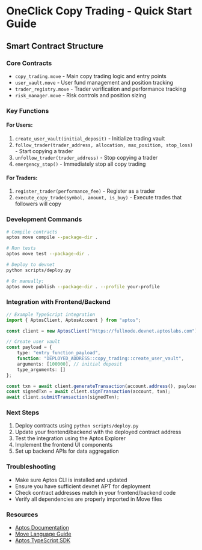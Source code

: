 # OneClick Copy Trading - Quick Start Guide

## Smart Contract Structure

### Core Contracts
- `copy_trading.move` - Main copy trading logic and entry points
- `user_vault.move` - User fund management and position tracking  
- `trader_registry.move` - Trader verification and performance tracking
- `risk_manager.move` - Risk controls and position sizing

### Key Functions

#### For Users:
1. `create_user_vault(initial_deposit)` - Initialize trading vault
2. `follow_trader(trader_address, allocation, max_position, stop_loss)` - Start copying a trader
3. `unfollow_trader(trader_address)` - Stop copying a trader
4. `emergency_stop()` - Immediately stop all copy trading

#### For Traders:
1. `register_trader(performance_fee)` - Register as a trader
2. `execute_copy_trade(symbol, amount, is_buy)` - Execute trades that followers will copy

### Development Commands

```bash
# Compile contracts
aptos move compile --package-dir .

# Run tests
aptos move test --package-dir .

# Deploy to devnet
python scripts/deploy.py

# Or manually:
aptos move publish --package-dir . --profile your-profile
```

### Integration with Frontend/Backend

```typescript
// Example TypeScript integration
import { AptosClient, AptosAccount } from "aptos";

const client = new AptosClient("https://fullnode.devnet.aptoslabs.com");

// Create user vault
const payload = {
    type: "entry_function_payload",
    function: "DEPLOYED_ADDRESS::copy_trading::create_user_vault",
    arguments: [100000], // initial deposit
    type_arguments: []
};

const txn = await client.generateTransaction(account.address(), payload);
const signedTxn = await client.signTransaction(account, txn);
await client.submitTransaction(signedTxn);
```

### Next Steps
1. Deploy contracts using `python scripts/deploy.py`
2. Update your frontend/backend with the deployed contract address
3. Test the integration using the Aptos Explorer
4. Implement the frontend UI components
5. Set up backend APIs for data aggregation

### Troubleshooting
- Make sure Aptos CLI is installed and updated
- Ensure you have sufficient devnet APT for deployment
- Check contract addresses match in your frontend/backend code
- Verify all dependencies are properly imported in Move files

### Resources
- [Aptos Documentation](https://aptos.dev/)
- [Move Language Guide](https://move-language.github.io/move/)
- [Aptos TypeScript SDK](https://aptos.dev/sdks/ts-sdk/)
